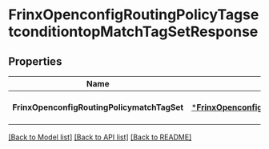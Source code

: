 # FrinxOpenconfigRoutingPolicyTagsetconditiontopMatchTagSetResponse

## Properties
Name | Type | Description | Notes
------------ | ------------- | ------------- | -------------
**FrinxOpenconfigRoutingPolicymatchTagSet** | [***FrinxOpenconfigRoutingPolicyTagsetconditiontopMatchTagSet**](frinx.openconfig.routing.policy.tagsetconditiontop.MatchTagSet.md) |  | [optional] [default to null]

[[Back to Model list]](../README.md#documentation-for-models) [[Back to API list]](../README.md#documentation-for-api-endpoints) [[Back to README]](../README.md)


